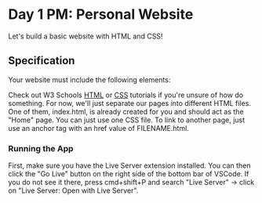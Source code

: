 # Day 1 PM: Personal Website

Let's build a basic website with HTML and CSS!

## Specification

Your website must include the following elements:

<!-- - at least 4 separate pages -->
<!-- - one table -->
<!-- - three images -->
<!-- - a navigation bar where you can access every page -->
<!-- - two clickable images -->
<!-- - four links to external pages -->
<!-- - one bulleted list -->
<!-- - two numbered lists -->

Check out W3 Schools [HTML](https://www.w3schools.com/html/default.asp) or [CSS](https://www.w3schools.com/css/default.asp) tutorials if you're unsure of how do something. For now, we'll just separate our pages into different HTML files. One of them, index.html, is already created for you and should act as the "Home" page. You can just use one CSS file. To link to another page, just use an anchor tag with an href value of FILENAME.html.

### Running the App
 First, make sure you have the Live Server extension installed. You can then click the "Go Live" button on the right side of the bottom bar of VSCode. If you do not see it there, press cmd+shift+P and search "Live Server" -> click on "Live Server: Open with Live Server".